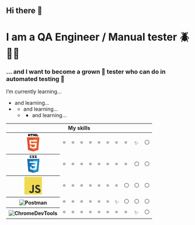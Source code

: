 ## Hi there 👋
<h1 background="lightblue">I am a QA Engineer / Manual tester 🪲🔨🐥</h1>

<h3>... and I want to become a grown 🥸 tester who can do in automated testing 🥋</h3>

<p>I’m currently learning...</p>

<ul>
  <li>and learning...</li>
  <li>
    <ul>
      <li>and learning...</li>
      <li>
        <ul>
          <li>and learning...</li>
        </ul>
      </li>
    </ul>
  </li>
</ul>

<table>
  <thead>
    <tr>
      <th colspan="11" style="width:100%">My skills</th>
    </tr>
  </thead>
  <tbody style="width:100%">
    <tr>
      <th><img src="https://raw.githubusercontent.com/github/explore/80688e429a7d4ef2fca1e82350fe8e3517d3494d/topics/html/html.png" width="48" alt="HTML" title="HTML"/></th>
      <td>⭐️</td>
      <td>⭐️</td>
      <td>⭐️</td>
      <td>⭐️</td>
      <td>⭐️</td>
      <td>⭐️</td>
      <td>⭐️</td>
      <td>⭐️</td>
      <td>✨</td>
      <td>⚪️</td>
    </tr>
    <tr>
      <th><img src="https://raw.githubusercontent.com/github/explore/80688e429a7d4ef2fca1e82350fe8e3517d3494d/topics/css/css.png" width="48" alt="CSS" title="CSS"/></th>
      <td>⭐️</td>
      <td>⭐️</td>
      <td>⭐️</td>
      <td>⭐️</td>
      <td>⭐️</td>
      <td>⭐️</td>
      <td>⭐️</td>
      <td>⭐️</td>
      <td>⚪️</td>
      <td>⚪️</td>
    </tr>
    <tr>
      <th><img src="https://raw.githubusercontent.com/github/explore/80688e429a7d4ef2fca1e82350fe8e3517d3494d/topics/javascript/javascript.png" width="48" alt="JavaScript" title="JavaScript"/></th>
      <td>⭐️</td>
      <td>⭐️</td>
      <td>⭐️</td>
      <td>⭐️</td>
      <td>⭐️</td>
      <td>⭐️</td>
      <td>⭐️</td>
      <td>⚪️</td>
      <td>⚪️</td>
      <td>⚪️</td>
    </tr>
    <tr>
      <th><img src="https://avatars.githubusercontent.com/u/10251060?s=200&v=4" width="48" alt="Postman" title="Postman"/></th>
      <td>⭐️</td>
      <td>⭐️</td>
      <td>⭐️</td>
      <td>⭐️</td>
      <td>⭐️</td>
      <td>⭐️</td>
      <td>✨</td>
      <td>⚪️</td>
      <td>⚪️</td>
      <td>⚪️</td>
    </tr>
    <tr>
      <th><img src="https://avatars.githubusercontent.com/u/11260967?s=200&v=4" width="48" alt="ChromeDevTools" title="ChromeDevTools"/></th>
      <td>⭐️</td>
      <td>⭐️</td>
      <td>⭐️</td>
      <td>⭐️</td>
      <td>⭐️</td>
      <td>⭐️</td>
      <td>⭐️</td>
      <td>⭐️</td>
      <td>✨</td>
      <td>⚪️</td>
    </tr>
  </tbody>
</table>
<!--
**Panteley3Z/Panteley3Z** is a ✨ _special_ ✨ repository because its `README.md` (this file) appears on your GitHub profile.

Here are some ideas to get you started:

- 🔭 I’m currently working on ...
- 🌱 I’m currently learning ...
- 👯 I’m looking to collaborate on ...
- 🤔 I’m looking for help with ...
- 💬 Ask me about ...
- 📫 How to reach me: ...
- 😄 Pronouns: ...
- ⚡ Fun fact: ...
-->
